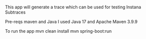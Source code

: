 This app will generate a trace which can be used for testing Instana Subtraces

Pre-reqs
maven and Java 
I used Java 17 and Apache Maven 3.9.9

To run the app
mvn clean install
mvn spring-boot:run 
